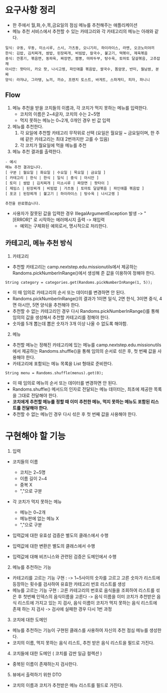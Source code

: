 # 요구사항 정리

- 한 주에서 월,화,수,목,금요일의 점심 메뉴를 추천해주는 애플리케이션
- 메뉴 추천 서비스에서 추천할 수 있는 카테고리와 각 카테고리의 메뉴는 아래와 같다.

```
일식: 규동, 우동, 미소시루, 스시, 가츠동, 오니기리, 하이라이스, 라멘, 오코노미야끼
한식: 김밥, 김치찌개, 쌈밥, 된장찌개, 비빔밥, 칼국수, 불고기, 떡볶이, 제육볶음
중식: 깐풍기, 볶음면, 동파육, 짜장면, 짬뽕, 마파두부, 탕수육, 토마토 달걀볶음, 고추잡채
아시안: 팟타이, 카오 팟, 나시고렝, 파인애플 볶음밥, 쌀국수, 똠얌꿍, 반미, 월남쌈, 분짜
양식: 라자냐, 그라탱, 뇨끼, 끼슈, 프렌치 토스트, 바게트, 스파게티, 피자, 파니니
```

## Flow

1. 메뉴 추천을 받을 코치들의 이름과, 각 코치가 먹지 못하는 메뉴를 입력한다.
    - 코치의 이름은 2~4글자, 코치의 수는 2~5명
    - 먹지 못하는 메뉴는 0~2개, 0개인 경우 빈 값 입력
2. 메뉴를 추천한다.
    1. 각 요일에 추천할 카테고리 무작위로 선택 (요일은 월요일 ~ 금요일이며, 한 주에 같은 카테고리는 최대 2번까지만 고를 수 있음)
    2. 각 코치가 월요일에 먹을 메뉴를 추천
3. 메뉴 추천 결과를 출력한다.

```
- 예시
메뉴 추천 결과입니다.
[ 구분 | 월요일 | 화요일 | 수요일 | 목요일 | 금요일 ]
[ 카테고리 | 한식 | 한식 | 일식 | 중식 | 아시안 ]
[ 토미 | 쌈밥 | 김치찌개 | 미소시루 | 짜장면 | 팟타이 ]
[ 제임스 | 된장찌개 | 비빔밥 | 가츠동 | 토마토 달걀볶음 | 파인애플 볶음밥 ]
[ 포코 | 된장찌개 | 불고기 | 하이라이스 | 탕수육 | 나시고렝 ]

추천을 완료했습니다.
```

- 사용자가 잘못된 값을 입력한 경우 IllegalArgumentException 발생 -> "[ERROR]" 로 시작하는 에러메시지 출력 -> 재입력
    - 예외는 구체화된 예외로서, 명시적으로 처리한다.

## 카테고리, 메뉴 추천 방식

1. 카테고리

- 추천할 카테고리는 camp.nextstep.edu.missionutils에서 제공하는 Randoms.pickNumberInRange()에서 생성해 준 값을 이용하여 정해야 한다.

```
String category = categories.get(Randoms.pickNumberInRange(1, 5));
```

- 이 때 임의로 카테고리의 순서 또는 데이터를 변경하면 안 된다.
- Randoms.pickNumberInRange()의 결과가 1이면 일식, 2면 한식, 3이면 중식, 4면 아시안, 5면 양식을 추천해야 한다.
- 추천할 수 없는 카테고리인 경우 다시 Randoms.pickNumberInRange()를 통해 임의의 값을 생성해서 추천할 카테고리를 정해야 한다.
- 숫자를 5개 뽑는데 뽑은 숫자가 3개 이상 나올 수 없도록 해야함.

2. 메뉴

- 추천할 메뉴는 정해진 카테고리에 있는 메뉴를 camp.nextstep.edu.missionutils에서 제공하는 Randoms.shuffle()을 통해 임의의 순서로 섞은 후, 첫 번째 값을 사용해야 한다.
- 카테고리에 포함되는 메뉴 목록을 List<String> 형태로 준비한다.

```
String menu = Randoms.shuffle(menus).get(0);
```

- 이 때 임의로 메뉴의 순서 또는 데이터를 변경하면 안 된다.
- Randoms.shuffle() 메서드의 인자로 전달되는 메뉴 데이터는, 최초에 제공한 목록을 그대로 전달해야 한다.
- <b>코치에게 추천할 메뉴를 정할 때 이미 추천한 메뉴, 먹지 못하는 메뉴도 포함된 리스트를 전달해야 한다.</b>
- 추천할 수 없는 메뉴인 경우 다시 섞은 후 첫 번째 값을 사용해야 한다.

# 구현해야 할 기능

1. 입력

- 코치들의 이름
    - 코치는 2~5명
    - 이름 길이 2~4
    - 중복 X
    - ","으로 구분
- 각 코치가 먹지 못하는 메뉴
    - 메뉴는 0~2개
    - 메뉴판에 없는 메뉴 X
    - ","으로 구분

- 입력값에 대한 유효성 검증은 별도의 클래스에서 수행
- 입력값에 대한 변환은 별도의 클래스에서 수행
- 입력값에 대해 비즈니스와 관련된 검증은 도메인에서 수행

2. 메뉴를 추천하는 기능

- 카테고리를 고르는 기능 구현 :
  -> 1~5사이의 숫자를 고르고 고른 숫자가 리스트에 등장하는 횟수를 검사하여 유효한 카테고리 번호 리스트를 생성
- 메뉴를 고르는 기능 구현
  : 고른 카테고리의 번호로 음식들을 조회하여 리스트를 섞은 후 첫번째 인덱스의 음식이름을 고른다
  -> 음식 이름을 이미 코치가 추천받은 음식 리스트에 가지고 있는 지 검사, 음식 이름이 코치가 먹지 못하는 음식 리스트에 존재 하는 지 검사
  -> 검사에 실패한 경우 다시 1번 과정


3. 코치에 대한 도메인

- 메뉴를 추천하는 기능이 구현된 클래스를 사용하여 자신의 추천 점심 메뉴를 생성한다.
- 코치의 이름, 먹지 못하는 음식 리스트, 추천 받은 음식 리스트을 필드로 가진다.

4. 코치들에 대한 도메인 ( 코치를 감싼 일급 컬렉션 )

- 중복된 이름이 존재하는지 검사한다.


5. 뷰에서 출력하기 위한 DTO

- 코치의 이름과 코치가 추천받은 메뉴 리스트를 필드로 가진다.

